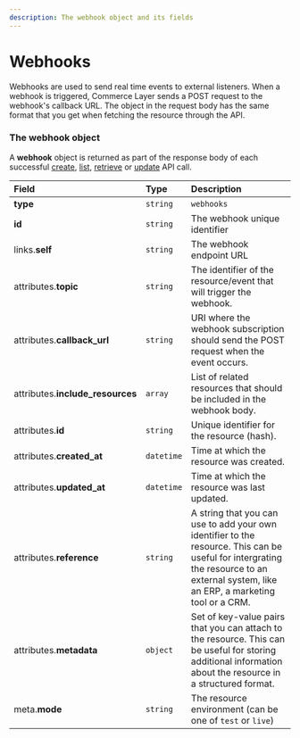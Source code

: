 ```yaml
---
description: The webhook object and its fields
---
```


# Webhooks

Webhooks are used to send real time events to external listeners.
When a webhook is triggered, Commerce Layer sends a POST request to the webhook's callback URL.
The object in the request body has the same format that you get when fetching the resource through the API.


### The webhook object

A **webhook** object is returned as part of the response body of each successful [create](create-webhook.md), [list](list-all-webhooks.md), [retrieve](retrieve-webhook.md) or [update](update-webhook.md) API call.

| Field | Type | Description |
| :--- | :--- | :--- |
| **type** | `string` | `webhooks` |
| **id** | `string` | The webhook unique identifier |
| links.**self** | `string` | The webhook endpoint URL |
| attributes.**topic** | `string` | The identifier of the resource/event that will trigger the webhook. |
| attributes.**callback_url** | `string` | URI where the webhook subscription should send the POST request when the event occurs. |
| attributes.**include_resources** | `array` | List of related resources that should be included in the webhook body. |
| attributes.**id** | `string` | Unique identifier for the resource (hash). |
| attributes.**created_at** | `datetime` | Time at which the resource was created. |
| attributes.**updated_at** | `datetime` | Time at which the resource was last updated. |
| attributes.**reference** | `string` | A string that you can use to add your own identifier to the resource. This can be useful for intergrating the resource to an external system, like an ERP, a marketing tool or a CRM. |
| attributes.**metadata** | `object` | Set of key-value pairs that you can attach to the resource. This can be useful for storing additional information about the resource in a structured format. |
| meta.**mode** | `string` | The resource environment \(can be one of `test` or `live`\) |
